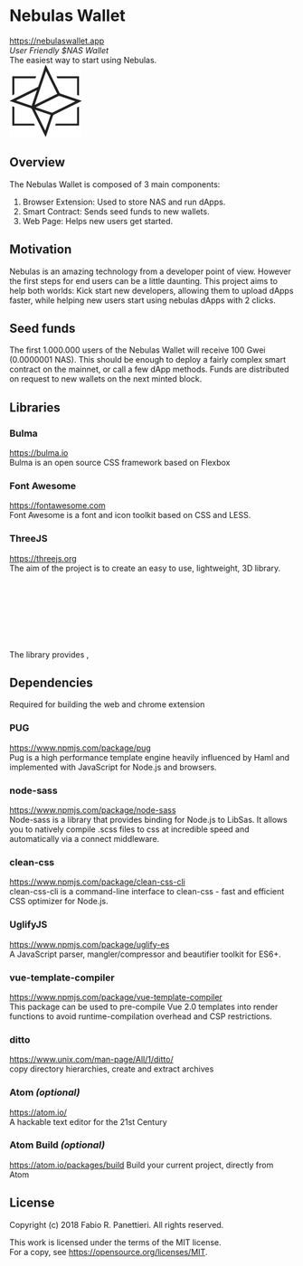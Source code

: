 # Nebulas Wallet
https://nebulaswallet.app  
*User Friendly $NAS Wallet*  
The easiest way to start using Nebulas.  
<img src="logo.svg" width="128"/>

## Overview
The Nebulas Wallet is composed of 3 main components:

1. Browser Extension: Used to store NAS and run dApps.
2. Smart Contract: Sends seed funds to new wallets.
3. Web Page: Helps new users get started.

## Motivation
Nebulas is an amazing technology from a developer point of view.
However the first steps for end users can be a little daunting.
This project aims to help both worlds: Kick start new developers, allowing them to upload dApps faster, while helping new users start using nebulas dApps with 2 clicks.

## Seed funds
The first 1.000.000 users of the Nebulas Wallet will receive 100 Gwei (0.0000001 NAS). This should be enough to deploy a fairly complex smart contract on the mainnet, or call a few dApp methods. Funds are distributed on request to new wallets on the next minted block.

## Libraries

### Bulma
https://bulma.io  
Bulma is an open source CSS framework based on Flexbox

### Font Awesome
https://fontawesome.com  
Font Awesome is a font and icon toolkit based on CSS and LESS.

### ThreeJS
https://threejs.org  
The aim of the project is to create an easy to use, lightweight, 3D library. The library provides <canvas>, <svg>, CSS3D and WebGL renderers.

## Dependencies
Required for building the web and chrome extension

### PUG
https://www.npmjs.com/package/pug  
Pug is a high performance template engine heavily influenced by Haml and implemented with JavaScript for Node.js and browsers.

### node-sass
https://www.npmjs.com/package/node-sass  
Node-sass is a library that provides binding for Node.js to LibSas. It allows you to natively compile .scss files to css at incredible speed and automatically via a connect middleware.

### clean-css  
https://www.npmjs.com/package/clean-css-cli  
clean-css-cli is a command-line interface to clean-css - fast and efficient CSS optimizer for Node.js.

### UglifyJS
https://www.npmjs.com/package/uglify-es  
A JavaScript parser, mangler/compressor and beautifier toolkit for ES6+.

### vue-template-compiler
https://www.npmjs.com/package/vue-template-compiler  
This package can be used to pre-compile Vue 2.0 templates into render functions to avoid runtime-compilation overhead and CSP restrictions.

### ditto
https://www.unix.com/man-page/All/1/ditto/  
copy directory hierarchies, create and extract archives

### Atom *(optional)*
https://atom.io/  
A hackable text editor for the 21st Century

### Atom Build *(optional)*
https://atom.io/packages/build
Build your current project, directly from Atom

## License
Copyright (c) 2018 Fabio R. Panettieri. All rights reserved.

This work is licensed under the terms of the MIT license.  
For a copy, see <https://opensource.org/licenses/MIT>.

